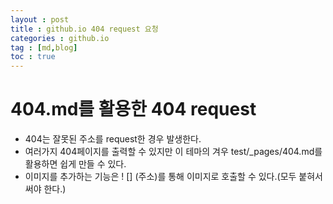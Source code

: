 ```yaml
---
layout : post
title : github.io 404 request 요청
categories : github.io
tag : [md,blog]
toc : true
---
```


# 404.md를 활용한 404 request

- 404는 잘못된 주소를 request한 경우 발생한다.
- 여러가지 404페이지를 출력할 수 있지만 이 테마의 겨우 test/_pages/404.md를 활용하면 쉽게 만들 수 있다.
- 이미지를 추가하는 기능은 ! [] (주소)를 통해 이미지로 호출할 수 있다.(모두 붙혀서 써야 한다.)
